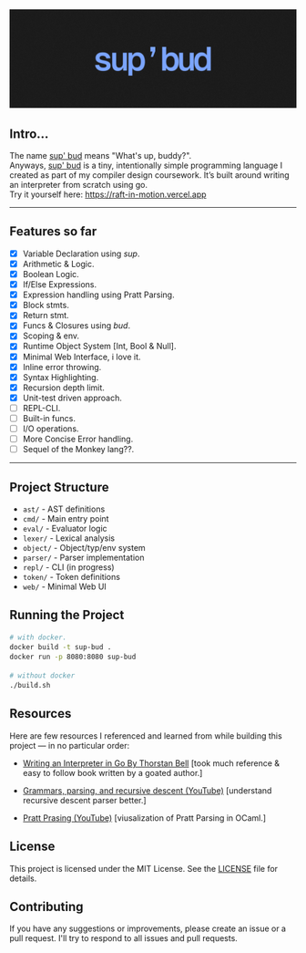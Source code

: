 <a href="https://raft-in-motion.vercel.app">
  <img src="./web/assets/banner.png" alt="sup' bud" />
</a>

## Intro...
The name [sup' bud](https://www.instagram.com/reel/Cz1jWt_uEJu/) means "What's up, buddy?".</br>
Anyways, [sup' bud](https://www.instagram.com/reel/Cz1jWt_uEJu/) is a tiny, intentionally simple programming language I created as part of my compiler design coursework. It’s built around writing an interpreter from scratch using go.</br>
Try it yourself here: https://raft-in-motion.vercel.app

---

## Features so far 

- [x] Variable Declaration using *sup*.
- [x] Arithmetic & Logic.
- [x] Boolean Logic.
- [x] If/Else Expressions.
- [x] Expression handling using Pratt Parsing.
- [x] Block stmts.
- [x] Return stmt.
- [x] Funcs & Closures using *bud*.
- [x] Scoping & env.
- [x] Runtime Object System [Int, Bool & Null].
- [x] Minimal Web Interface, i love it.
- [x] Inline error throwing.
- [x] Syntax Highlighting.
- [x] Recursion depth limit.
- [x] Unit-test driven approach.
- [ ] REPL-CLI.
- [ ] Built-in funcs.
- [ ] I/O operations.
- [ ] More Concise Error handling.
- [ ] Sequel of the Monkey lang??.

---

## Project Structure
- `ast/`       - AST definitions  
- `cmd/`       - Main entry point  
- `eval/`      - Evaluator logic  
- `lexer/`     - Lexical analysis  
- `object/`    - Object/typ/env system  
- `parser/`    - Parser implementation  
- `repl/`      - CLI (in progress)  
- `token/`     - Token definitions  
- `web/`       - Minimal Web UI   

## Running the Project

```bash
# with docker.
docker build -t sup-bud .
docker run -p 8080:8080 sup-bud

# without docker
./build.sh
```

## Resources 

Here are few resources I referenced and learned from while building this project — in no particular order:

- [Writing an Interpreter in Go By Thorstan Bell](https://monkeylang.org/) [took much reference & easy to follow book written by a goated author.]

- [Grammars, parsing, and recursive descent (YouTube)](https://youtu.be/ENKT0Z3gldE?si=seZc5bsaGTnevbFD/)  [understand recursive descent parser better.]

- [Pratt Prasing (YouTube)](https://youtu.be/2l1Si4gSb9A?si=oJhwBtrq08jTxpJl/)  [viusalization of Pratt Parsing in OCaml.]

## License

This project is licensed under the MIT License. See the [LICENSE](LICENSE) file for details.

## Contributing

If you have any suggestions or improvements, please create an issue or a pull request. I'll try to respond to all issues and pull requests.
